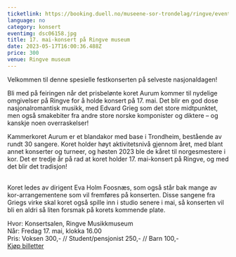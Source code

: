 ```yaml
---
ticketlink: https://booking.duell.no/museene-sor-trondelag/ringve/event/korkonsert-med-aurum
language: no
category: konsert
eventimg: dsc06158.jpg
title: 17. mai-konsert på Ringve museum
date: 2023-05-17T16:00:36.488Z
price: 300
venue: Ringve museum
---
```

Velkommen til denne spesielle festkonserten på selveste nasjonaldagen!

Bli med på feiringen når det prisbelønte koret Aurum kommer til nydelige omgivelser på Ringve for å holde konsert på 17. mai. Det blir en god dose nasjonalromantisk musikk, med Edvard Grieg som det store midtpunktet, men også smakebiter fra andre store norske komponister og diktere – og kanskje noen overraskelser!

Kammerkoret Aurum er et blandakor med base i Trondheim, bestående av rundt 30 sangere. Koret holder høyt aktivitetsnivå gjennom året, med blant annet konserter og turneer, og høsten 2023 ble de kåret til norgesmestere i kor. Det er tredje år på rad at koret holder 17. mai-konsert på Ringve, og med det blir det tradisjon!

\
Koret ledes av dirigent Eva Holm Foosnæs, som også står bak mange av kor-arrangementene som vil fremføres på konserten. Disse sangene fra Griegs virke skal koret også spille inn i studio senere i mai, så konserten vil bli en aldri så liten forsmak på korets kommende plate.

Hvor: Konsertsalen, Ringve Musikkmuseum\
Når: Fredag 17. mai, klokka 16.00\
Pris: Voksen 300,- // Student/pensjonist 250,- // Barn 100,-\
[Kjøp billetter](https://booking.duell.no/museene-sor-trondelag/ringve/event/korkonsert-med-aurum)